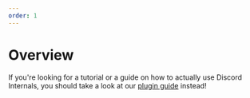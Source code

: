 ```yaml
---
order: 1
---
```


# Overview

If you're looking for a tutorial or a guide on how to actually use Discord Internals, you should take a look at our [plugin guide](/plugins/) instead!
